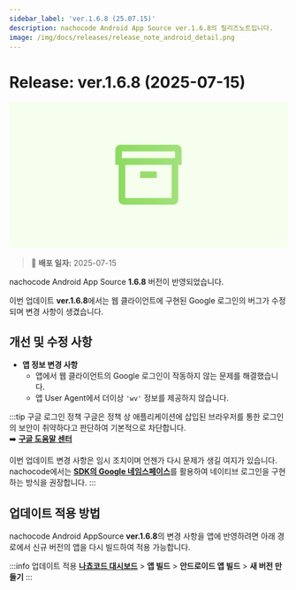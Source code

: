 ```yaml
---
sidebar_label: 'ver.1.6.8 (25.07.15)'
description: nachocode Android App Source ver.1.6.8의 릴리즈노트입니다.
image: /img/docs/releases/release_note_android_detail.png
---
```


# Release: ver.1.6.8 (2025-07-15)

![android_detail](/img/docs/releases/release_note_android_detail.png)

> 🔔 **배포 일자:** 2025-07-15

nachocode Android App Source **1.6.8** 버전이 반영되었습니다.

이번 업데이트 **ver.1.6.8**에서는 웹 클라이언트에 구현된 Google 로그인의 버그가 수정되며 변경 사항이 생겼습니다.

## 개선 및 수정 사항

- **앱 정보 변경 사항**
  - 앱에서 웹 클라이언트의 Google 로그인이 작동하지 않는 문제를 해결했습니다.
  - 앱 User Agent에서 더이상 `'wv'` 정보를 제공하지 않습니다.

:::tip 구글 로그인 정책
구글은 정책 상 애플리케이션에 삽입된 브라우저를 통한 로그인의 보안이 취약하다고 판단하여 기본적으로 차단합니다.  
➡️ [**구글 도움말 센터**](https://support.google.com/accounts/answer/7675428)

이번 업데이트 변경 사항은 임시 조치이며 언젠가 다시 문제가 생길 여지가 있습니다.  
nachocode에서는 [**SDK의 Google 네임스페이스**](/docs/sdk/integrations/google)를 활용하여 네이티브 로그인을 구현하는 방식을 권장합니다.
:::

## 업데이트 적용 방법

nachocode Android AppSource **ver.1.6.8**의 변경 사항을 앱에 반영하려면 아래 경로에서 신규 버전의 앱을 다시 빌드하여 적용 가능합니다.

:::info 업데이트 적용
[**나쵸코드 대시보드**](https://nachocode.io/?utm_source=docs&utm_medium=documentation&utm_campaign=devguide) > **앱 빌드** > **안드로이드 앱 빌드** > **새 버전 만들기**
:::
